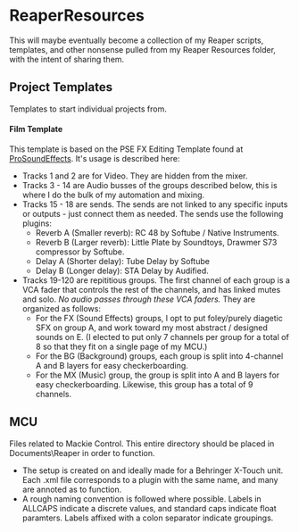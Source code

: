# ReaperResources

This will maybe eventually become a collection of my Reaper scripts, templates, and other nonsense pulled from my Reaper Resources folder, with the intent of sharing them.

## Project Templates

Templates to start individual projects from.

#### Film Template

This template is based on the PSE FX Editing Template found at [ProSoundEffects](https://blog.prosoundeffects.com/how-to-create-pro-tools-session-templates-for-sound-effects-editing). It's usage is described here:

- Tracks 1 and 2 are for Video. They are hidden from the mixer. 
- Tracks 3 - 14 are Audio busses of the groups described below, this is where I do the bulk of my automation and mixing. 
- Tracks 15 - 18 are sends. The sends are not linked to any specific inputs or outputs - just connect them as needed. The sends use the following plugins:
  - Reverb A (Smaller reverb): RC 48 by Softube / Native Instruments. 
  - Reverb B (Larger reverb): Little Plate by Soundtoys, Drawmer S73 compressor by Softube.
  - Delay A (Shorter delay): Tube Delay by Softube
  - Delay B (Longer delay): STA Delay by Audified.
- Tracks 19-120 are repititious groups. The first channel of each group is a VCA fader that controls the rest of the channels, and has linked mutes and solo. _No audio passes through these VCA faders._ They are organized as follows:
  - For the FX (Sound Effects) groups, I opt to put foley/purely diagetic SFX on group A, and work toward my most abstract / designed sounds on E. (I elected to put only 7 channels per group for a total of 8 so that they fit on a single page of my MCU.)
  - For the BG (Background) groups, each group is split into 4-channel A and B layers for easy checkerboarding. 
  - For the MX (Music) group, the group is split into A and B layers for easy checkerboarding. Likewise, this group has a total of 9 channels.
  
## MCU

Files related to Mackie Control. This entire directory should be placed in Documents\Reaper in order to function.

- The setup is created on and ideally made for a Behringer X-Touch unit. Each .xml file corresponds to a plugin with the same name, and many are annoted as to function.
- A rough naming convention is followed where possible. Labels in ALLCAPS indicate a discrete values, and standard caps indicate float paramters. Labels affixed with a colon separator indicate groupings.

